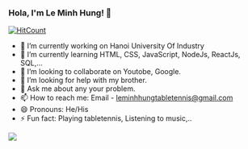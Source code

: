 ### Hola, I'm Le Minh Hung! 👋
[![HitCount](http://hits.dwyl.com/leminhhung2001/leminhhung2001.svg)](http://hits.dwyl.com/leminhhung2001/leminhhung2001)

- 🔭 I’m currently working on Hanoi University Of Industry
- 🌱 I’m currently learning HTML, CSS, JavaScript, NodeJs, ReactJs, SQL,...
- 👯 I’m looking to collaborate on Youtobe, Google.
- 🤔 I’m looking for help with my brother.
- 💬 Ask me about any your problem.
- 📫 How to reach me: Email - leminhhungtabletennis@gmail.com
- 😄 Pronouns: He/His
- ⚡ Fun fact: Playing tabletennis, Listening to music,..

<img src="https://github-readme-stats.vercel.app/api?username=leminhhung2001&&show_icons=true&title_color=ffffff&icon_color=bb2acf&text_color=daf7dc&bg_color=191919">

